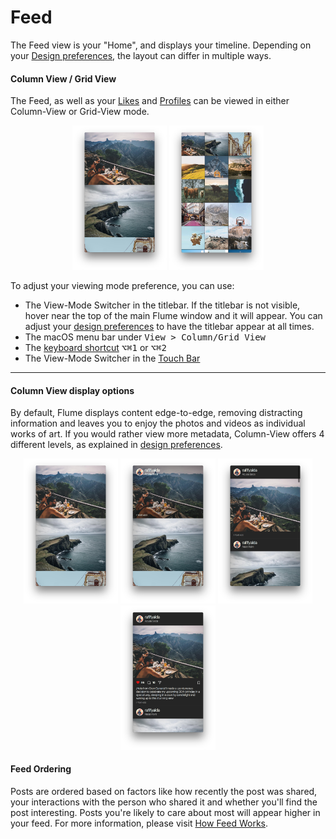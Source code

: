 # Feed

The Feed view is your "Home", and displays your timeline. Depending on your [Design preferences](/preferences/design.md), the layout can differ in multiple ways.

#### Column View / Grid View

The Feed, as well as your [Likes](/views/likes.md) and [Profiles](/views/profile/README.md) can be viewed in either Column-View or Grid-View mode.

<p style="text-align: center; margin-top: 1em;"><img src="/views/assets/feed-column.png" width="30%" height="30%" /> <img src="/views/assets/feed-grid.png" width="30%" height="30%" /></p>

To adjust your viewing mode preference, you can use:

- The View-Mode Switcher in the titlebar. If the titlebar is not visible, hover near the top of the main Flume window and it will appear. You can adjust your [design preferences](/preferences/design.md) to have the titlebar appear at all times.
- The macOS menu bar under <kbd>View > Column/Grid View</kbd>
- The [keyboard shortcut](/misc/keyboard-shortcuts.md) <kbd>⌥⌘1</kbd> or <kbd>⌥⌘2</kbd>
- The View-Mode Switcher in the [Touch Bar](/misc/touchbar.md)


<hr />

#### Column View display options

By default, Flume displays content edge-to-edge, removing distracting information and leaves you to enjoy the photos and videos as individual works of art. If you would rather view more metadata, Column-View offers 4 different levels, as explained in [design preferences](/preferences/design.md).


<p style="text-align: center; margin-top: 1em;"><img src="/views/assets/feed-column-none.png" width="30%" height="30%" /> <img src="/views/assets/feed-column-hover.png" width="30%" height="30%" /> <img src="/views/assets/feed-column-compact.png" width="30%" height="30%" /> <img src="/views/assets/feed-column-all.png" width="30%" height="30%" /></p>

#### Feed Ordering

Posts are ordered based on factors like how recently the post was shared, your interactions with the person who shared it and whether you'll find the post interesting. Posts you're likely to care about most will appear higher in your feed. For more information, please visit [How Feed Works](https://help.instagram.com/1400877086604710).

